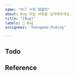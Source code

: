 ```yaml
---
name: "버그 수정 템플릿"
about: Bug 작업 사항을 입력해주세요.
title: "[Bug]"
labels: 🐞 Bug
assignees: 'Yeongwoo-Poding'

---
```


## Todo

## Reference
